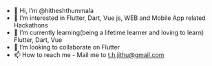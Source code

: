 - 👋 Hi, I’m @hitheshthummala
- 👀 I’m interested in Flutter, Dart, Vue js, WEB and Mobile App related Hackathons
- 🌱 I’m currently learning(being a lifetime learner and loving to learn) Flutter, Dart, Vue
- 💞️ I’m looking to collaborate on Flutter
- 📫 How to reach me - Mail me to t.h.jithu@gmail.com

<!---
hitheshthummala/hitheshthummala is a ✨ special ✨ repository because its `README.md` (this file) appears on your GitHub profile.
You can click the Preview link to take a look at your changes.
--->
